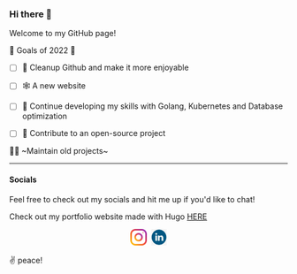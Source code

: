 ### Hi there 👋

Welcome to my GitHub page!

👑 Goals of 2022 👑
- [ ] 🧹 Cleanup Github and make it more enjoyable
- [ ] 🕸 A new website 
- [ ] 🚗 Continue developing my skills with Golang, Kubernetes and Database optimization
- [ ] 🔭 Contribute to an open-source project


 👨‍🔧 ~Maintain old projects~

---


#### Socials

Feel free to check out my socials and hit me up if you'd like to chat!

Check out my portfolio website made with Hugo [HERE](https://faagerholm.github.io/)

<p align='center'>
<a href="https://instagram.com/faagerholm"><img height="30" src="https://github.com/Faagerholm/Faagerholm/blob/main/icons/instagram-icon.png?raw=true"></a>&nbsp;
<a href="https://www.linkedin.com/in/jimmy-fagerholm/"><img height="30" src="https://github.com/Faagerholm/Faagerholm/blob/main/icons/linkedin-icon.png?raw=true"></a>
</p>

✌️ peace!
